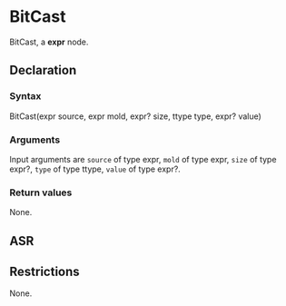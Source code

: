 <!-- This is an automatically generated file. Do not edit it manually. -->

# BitCast

BitCast, a **expr** node.

## Declaration

### Syntax

BitCast(expr source, expr mold, expr? size, ttype type, expr? value)

### Arguments
Input arguments are `source` of type expr, `mold` of type expr, `size` of type expr?, `type` of type ttype, `value` of type expr?.

### Return values

None.

## ASR

<!-- Generate ASR using pickle. -->

## Restrictions

<!-- Generated from asr_verify.cpp. -->
None.
